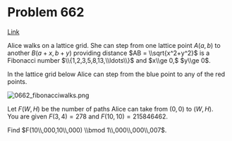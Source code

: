 # Problem 662

[Link](https://projecteuler.net/problem=662)

Alice walks on a lattice grid. She can step from one lattice point $A (a,b)$ to another $B (a+x,b+y)$ providing distance $AB = \\sqrt{x^2+y^2}$ is a Fibonacci number $\\{1,2,3,5,8,13,\\ldots\\}$ and $x\\ge 0,$ $y\\ge 0$. 

In the lattice grid below Alice can step from the blue point to any of the red points.  

![0662_fibonacciwalks.png](resources/images/0662_fibonacciwalks.png?1678992054)

Let $F(W,H)$ be the number of paths Alice can take from $(0,0)$ to $(W,H)$.  
You are given $F(3,4) = 278$ and $F(10,10) = 215846462$. 

Find $F(10\\,000,10\\,000) \\bmod 1\\,000\\,000\\,007$.